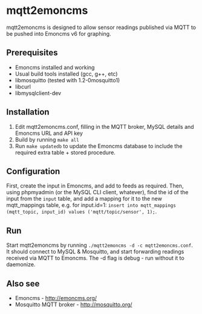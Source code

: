 mqtt2emoncms
============
mqtt2emoncms is designed to allow sensor readings published via MQTT to be pushed into Emoncms v6 for graphing.

Prerequisites
-------------
* Emoncms installed and working
* Usual build tools installed (gcc, g++, etc)
* libmosquitto (tested with 1.2-0mosquitto1)
* libcurl
* libmysqlclient-dev

Installation
------------
1) Edit mqtt2emoncms.conf, filling in the MQTT broker, MySQL details and Emoncms URL and API key
2) Build by running `make all`
3) Run `make updatedb` to update the Emoncms database to include the required extra table + stored procedure.

Configuration
-------------
First, create the input in Emoncms, and add to feeds as required.
Then, using phpmyadmin (or the MySQL CLI client, whatever), find the id of the input from the `input` table, and add a mapping for it to the new mqtt_mappings table, e.g. for input.id=1:
`insert into mqtt_mappings (mqtt_topic, input_id) values ('mqtt/topic/sensor', 1);`.

Run
---
Start mqtt2emoncms by running `./mqtt2emoncms -d -c mqtt2emoncms.conf`. It should connect to MySQL & Mosquitto, and start forwarding readings received via MQTT to Emoncms. The -d flag is debug - run without it to daemonize.

Also see
--------
* Emoncms - http://emoncms.org/
* Mosquitto MQTT broker - http://mosquitto.org/
